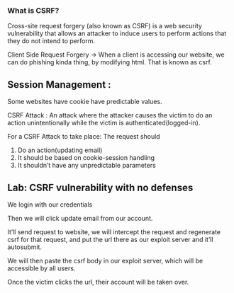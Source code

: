 ### **What is CSRF?**

Cross-site request forgery (also known as CSRF) is a web security vulnerability that allows an attacker to induce users to perform actions that they do not intend to perform.

Client Side Request Forgery → When a client is accessing our website, we can do phishing kinda thing, by modifying html. That is known as csrf.

## Session Management :

Some websites have cookie have predictable values.

CSRF Attack  : An attack where the attacker causes the victim to do an action unintentionally while the victim is authenticated(logged-in).

For a CSRF Attack to take place: 
The request should 

1. Do an action(updating email)
2. It should be based on cookie-session handling
3. It shouldn’t have any unpredictable parameters

## Lab: CSRF vulnerability with no defenses

We login with our credentials

Then we will click update email from our account.

It’ll send request to website, we will intercept the request and regenerate csrf for that request, and put the url there as our exploit server and it’ll autosubmit. 

We will then paste the csrf body in our exploit server, which will be accessible by all users.

Once the victim clicks the url, their account will be taken over.
